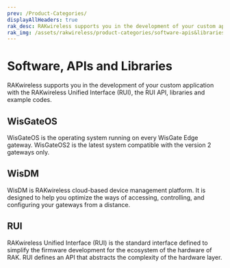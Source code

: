 ```yaml
---
prev: /Product-Categories/
displayAllHeaders: true
rak_desc: RAKwireless supports you in the development of your custom application with the RAKwireless Unified Interface (RUI), the RUI API, libraries and example codes.
rak_img: /assets/rakwireless/product-categories/software-apis&libraries.png
---
```


# Software, APIs and Libraries

<rk-head img="/assets/rakwireless/product-categories/software-apis&libraries.png" center>

RAKwireless supports you in the development of your custom application with the RAKwireless Unified Interface (RUI), the RUI API, libraries and example codes.

</rk-head>

## WisGateOS

<rk-head img="/assets/rakwireless/product-categories/WisGate-OS.svg">

WisGateOS is the operating system running on every WisGate Edge gateway. WisGateOS2 is the latest system compatible with the version 2 gateways only.

</rk-head>

<rk-products :tags="['software-apis-and-libraries', 'wisgateos']" />


## WisDM

<rk-head img="/assets/rakwireless/product-categories/WisDM.png">

WisDM is RAKwireless cloud-based device management platform. It is designed to help you optimize the ways of accessing, controlling, and configuring your gateways from a distance. 

</rk-head>

<rk-products :tags="['software-apis-and-libraries', 'wisdm']" />

## RUI

<rk-head img="/assets/rakwireless/product-categories/RUI.svg">

RAKwireless Unified Interface (RUI) is the standard interface defined to simplify the firmware development for the ecosystem of the hardware of RAK. RUI defines an API that abstracts the complexity of the hardware layer. 

</rk-head>

<rk-products :tags="['software-apis-and-libraries', 'rui']" />